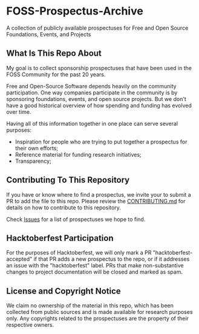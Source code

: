 # FOSS-Prospectus-Archive
A collection of publicly available prospectuses for Free and Open Source Foundations, Events, and Projects 

## What Is This Repo About
My goal is to collect sponsorship prospectuses that have been used in the FOSS Community for the past 20 years.

Free and Open-Source Software depends heavily on the community participation. One way companies participate in the community is by sponsoring foundations, events, and open source projects. But we don't have a good historical overview of how spending and funding has evolved over time. 

Having all of this information together in one place can serve several purposes:
 * Inspiration for people who are trying to put together a prospectus for their own efforts;
 * Reference material for funding research initiatives;
 * Transparency;

## Contributing To This Repository
If you have or know where to find a prospectus, we invite your to submit a PR to add the file to this repo. Please review the [CONTRIBUTING.md](./CONTRIBUTING.md) for details on how to contribute to this repository.

Check [Issues](https://github.com/DuaneOBrien/FOSS-Prospectus-Archive) for a list of prospectuses we hope to find. 


## Hacktoberfest Participation
For the purposes of Hacktoberfest, we will only mark a PR "hacktoberfest-accepted" if that PR adds a new prospectus to the repo, or if it addresses an issue with the  "hacktoberfest" label. PRs that make non-substantive changes to project documentation will be closed and marked as spam.

## License and Copyright Notice
We claim no ownership of the material in this repo, which has been collected from public sources and is made available for research purposes only. Any copyrights related to the prospectuses are the property of their respective owners. 